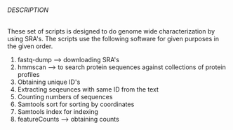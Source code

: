 ###### DESCRIPTION

These set of scripts is designed to do genome wide characterization by using SRA's. The scripts use the following software for given purposes in the given order.

1. fastq-dump --> downloading SRA's
2. hmmscan --> to search protein sequences against collections of protein profiles
3. Obtaining unique ID's
4. Extracting seqeunces with same ID from the text
5. Counting numbers of sequences
6. Samtools sort for sorting by coordinates
7. Samtools index for indexing
8. featureCounts --> obtaining counts
